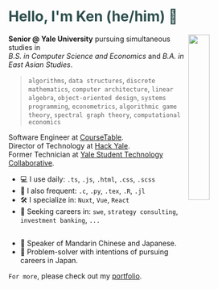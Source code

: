 <!-- If you're reading this, here is a wonderful anime recommendation: Suzume no Tojimari -->

# <span style="color: DarkSlateGrey"> Hello, I'm Ken (he/him) 👋 </span>

<img 
  src="https://github.com/kentng01/kentng01/assets/57498837/5b8806a3-6337-40fb-add0-dab8fbd6e2e6" 
  align="right" 
  width="29%" 
  />

**Senior @ Yale University** pursuing simultaneous studies in<br>
*B.S. in Computer Science and Economics* and *B.A. in East Asian Studies*.<br>

> `algorithms`, `data structures`, `discrete mathematics`, `computer architecture`,
> `linear algebra`, `object-oriented design`, `systems programming`, `econometrics`, `algorithmic game theory`, `spectral graph theory`, `computational economics`

Software Engineer at [CourseTable](https://coursetable.com/).<br>
Director of Technology at [Hack Yale](https://yhack.org/).<br>
Former Technician at [Yale Student Technology Collaborative](https://studenttechnology.yale.edu/student-resources/about-stc).<br>

  - 💻 I use daily: `.ts`, `.js`, `.html`, `.css`, `.scss`
  - 🔌 I also frequent: `.c`, `.py`, `.tex`, `.R`, `.jl`
  - 🛠️ I specialize in: `Nuxt`, `Vue`, `React`
  - 🔭 Seeking careers in: `swe`, `strategy consulting`, `investment banking`, `...`

##

  - 🏯 Speaker of Mandarin Chinese and Japanese.
  - 🌠 Problem-solver with intentions of pursuing careers in Japan.

`For more`, please check out my [portfolio](https://kenneru.netlify.app/).

<!--
**kentng01/kentng01** is a ✨ _special_ ✨ repository because 
its `README.md` (this file) appears on your GitHub profile.

Here are some ideas to get you started:
- 🔭 I’m currently working on ...
- 🌱 I’m currently learning ...
- 👯 I’m looking to collaborate on ...
- 🤔 I’m looking for help with ...
- 💬 Ask me about ...
- 📫 How to reach me: ...
- 😄 Pronouns: ...
- ⚡ Fun fact: ...
-->
